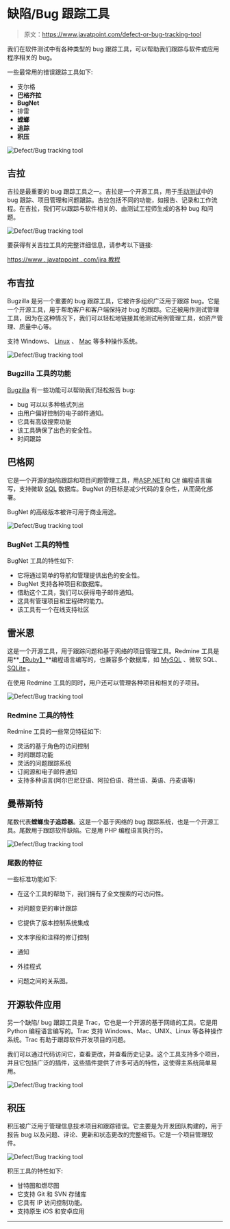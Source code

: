# 缺陷/Bug 跟踪工具

> 原文：<https://www.javatpoint.com/defect-or-bug-tracking-tool>

我们在软件测试中有各种类型的 bug 跟踪工具，可以帮助我们跟踪与软件或应用程序相关的 bug。

一些最常用的错误跟踪工具如下:

*   支尔格
*   **巴格齐拉**
*   **BugNet**
*   排雷
*   **螳螂**
*   **追踪**
*   **积压**

![Defect/Bug tracking tool](img/b037724c632d0d8e8b2d5faceaf15b93.png)

## 吉拉

吉拉是最重要的 bug 跟踪工具之一。吉拉是一个开源工具，用于[手动测试](https://www.javatpoint.com/manual-testing)中的 bug 跟踪、项目管理和问题跟踪。吉拉包括不同的功能，如报告、记录和工作流程。在吉拉，我们可以跟踪与软件相关的、由测试工程师生成的各种 bug 和问题。

![Defect/Bug tracking tool](img/cdb91946730b9cc97724dde9f626ed29.png)

要获得有关吉拉工具的完整详细信息，请参考以下链接:

[https://www . javatppoint . com/jira 教程](https://www.javatpoint.com/jira-tutorial)

## 布吉拉

Bugzilla 是另一个重要的 bug 跟踪工具，它被许多组织广泛用于跟踪 bug。它是一个开源工具，用于帮助客户和客户端保持对 bug 的跟踪。它还被用作测试管理工具，因为在这种情况下，我们可以轻松地链接其他测试用例管理工具，如资产管理、质量中心等。

支持 Windows、 [Linux](https://www.javatpoint.com/what-is-linux) 、 [Mac](https://www.javatpoint.com/mac-full-form) 等多种操作系统。

![Defect/Bug tracking tool](img/6d3e7ec087477efc9b9bc54a7f9f2c51.png)

### Bugzilla 工具的功能

[Bugzilla](https://www.javatpoint.com/bugzilla) 有一些功能可以帮助我们轻松报告 bug:

*   bug 可以以多种格式列出
*   由用户偏好控制的电子邮件通知。
*   它具有高级搜索功能
*   该工具确保了出色的安全性。
*   时间跟踪

## 巴格网

它是一个开源的缺陷跟踪和项目问题管理工具，用[ASP.NET](https://www.javatpoint.com/asp-net-tutorial)和 [C#](https://www.javatpoint.com/c-sharp-tutorial) 编程语言编写，支持微软 [SQL](https://www.javatpoint.com/sql-tutorial) 数据库。BugNet 的目标是减少代码的复杂性，从而简化部署。

BugNet 的高级版本被许可用于商业用途。

![Defect/Bug tracking tool](img/2c1ba0d8ac797c0048e5ccc5e82115ff.png)

### BugNet 工具的特性

BugNet 工具的特性如下:

*   它将通过简单的导航和管理提供出色的安全性。
*   BugNet 支持各种项目和数据库。
*   借助这个工具，我们可以获得电子邮件通知。
*   这具有管理项目和里程碑的能力。
*   该工具有一个在线支持社区

## 雷米恩

这是一个开源工具，用于跟踪问题和基于网络的项目管理工具。Redmine 工具是用**[【Ruby】](https://www.javatpoint.com/ruby-tutorial)**编程语言编写的，也兼容多个数据库，如 [MySQL](https://www.javatpoint.com/mysql-tutorial) 、微软 SQL、 [SQLite](https://www.javatpoint.com/sqlite-tutorial) 。

在使用 Redmine 工具的同时，用户还可以管理各种项目和相关的子项目。

![Defect/Bug tracking tool](img/e8b69d97e2f906241992c6ba7a70989e.png)

### Redmine 工具的特性

Redmine 工具的一些常见特征如下:

*   灵活的基于角色的访问控制
*   时间跟踪功能
*   灵活的问题跟踪系统
*   订阅源和电子邮件通知
*   支持多种语言(阿尔巴尼亚语、阿拉伯语、荷兰语、英语、丹麦语等)

## 曼蒂斯特

尾数代表**螳螂虫子追踪器**。这是一个基于网络的 bug 跟踪系统，也是一个开源工具。尾数用于跟踪软件缺陷。它是用 PHP 编程语言执行的。

![Defect/Bug tracking tool](img/44e617508226c32f14f16f07b88723cd.png)

### 尾数的特征

一些标准功能如下:

*   在这个工具的帮助下，我们拥有了全文搜索的可访问性。
*   对问题变更的审计跟踪
*   它提供了版本控制系统集成

*   文本字段和注释的修订控制
*   通知
*   外挂程式
*   问题之间的关系图。

## 开源软件应用

另一个缺陷/ bug 跟踪工具是 Trac，它也是一个开源的基于网络的工具。它是用 Python 编程语言编写的。Trac 支持 Windows、Mac、UNIX、Linux 等各种操作系统。Trac 有助于跟踪软件开发项目的问题。

我们可以通过代码访问它，查看更改，并查看历史记录。这个工具支持多个项目，并且它包括广泛的插件，这些插件提供了许多可选的特性，这使得主系统简单易用。

![Defect/Bug tracking tool](img/7776520af817c10436a25b5b2867add6.png)

## 积压

积压被广泛用于管理信息技术项目和跟踪错误。它主要是为开发团队构建的，用于报告 bug 以及问题、评论、更新和状态更改的完整细节。它是一个项目管理软件。

![Defect/Bug tracking tool](img/af546859812239ad7ab7e5945494bfd1.png)

积压工具的特性如下:

*   甘特图和燃尽图
*   它支持 Git 和 SVN 存储库
*   它具有 IP 访问控制功能。
*   支持原生 iOS 和安卓应用

* * *